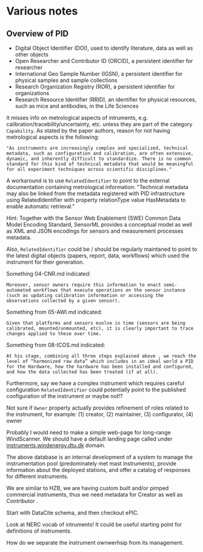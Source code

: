 # Various notes


## Overview of PID

 - Digital Object Identifier (DOI), used to identify literature, data as well as other objects
 - Open Researcher and Contributor ID (ORCID), a persistent identifier for researcher
 - International Geo Sample Number (IGSN), a persistent identifier for physical samples and sample collections
 - Research Organization Registry (ROR), a persistent identifier for organizations
 - Research Resource Identifier (RRID), an identifier for physical resources, such as mice and antibodies, in the Life Sciences


It misses info on metrological aspects of intruments, e.g. calibration/tracebility/uncertainty, etc. unless they are part of the category `Capability`. As stated by the paper authors, reason for not having metrological aspects is the following:

    "As instruments are increasingly complex and specialized, technical metadata, such as configuration and calibration, are often extensive, dynamic, and inherently difficult to standardize. There is no common standard for this kind of technical metadata that would be meaningful for all experiment techniques across scientific disciplines."

A workaround is to use `RelatedIdentifier` to point to the external documentation containing metrological information:
    "Technical metadata may also be linked from the metadata registered with PID infrastructure using RelatedIdentifier with property relationType value HasMetadata to enable automatic retrieval."


Hint: Together with the Sensor Web Enablement (SWE) Common Data Model Encoding Standard, SensorML provides a conceptual model as well as XML and JSON encodings for sensors and measurement processes metadata.


Also, `RelatedIdentifier` could be / should be regularly maintaned to point to the latest digital objects (papers, report, data, workflows) which used the instrument for their generation.

Something 04-CNR.md indicated:

    Moreover, sensor owners require this information to enact semi-automated workflows that execute operations on the sensor instance (such as updating calibration information or accessing the observations collected by a given sensor).

Something from 05-AWI.md indicated:

    Given that platforms and sensors evolve in time (sensors are being calibrated, mounted/unmounted, etc), it is clearly important to trace changes applied to these over time.

Something from 08-ICOS.md indicated:

    At his stage, combining all three steps explained above , we reach the level of “harmonized raw data” which includes in an ideal world a PID for the Hardware, how the hardware has been installed and configured, and how the data collected has been treated (if at all).

Furthermore, say we have a complex instrument which requires careful configuration `RelatedIdentifier` could potentially point to the published configuration of the instrument or maybe not!?

Not sure if `Owner` property actually provides refinement of roles related to the instrument, for example: (1) creator, (2) maintainer, (3) configurator, (4) owner

Probably I would need to make a simple web-page for long-range WindScanner. We should have a default landing page called under
[instruments.windenergy.dtu.dk](instruments.windenergy.dtu.dk) domain.

The above database is an internal development of a system to manage the instrumentation pool (predominately met mast instruments), provide information about the deployed stations, and offer a catalog of responses for different instruments.

We are similar to HZB, we are having custom built and/or pimped commercial instruments, thus we need metadata for Creator as well as Contributor .


Start with DataCite schema, and then checkout ePIC.

Look at NERC vocab of intruments! It could be useful starting point for definitions of instruments.

How do we separate the instrument ownwerhsip from its management.
